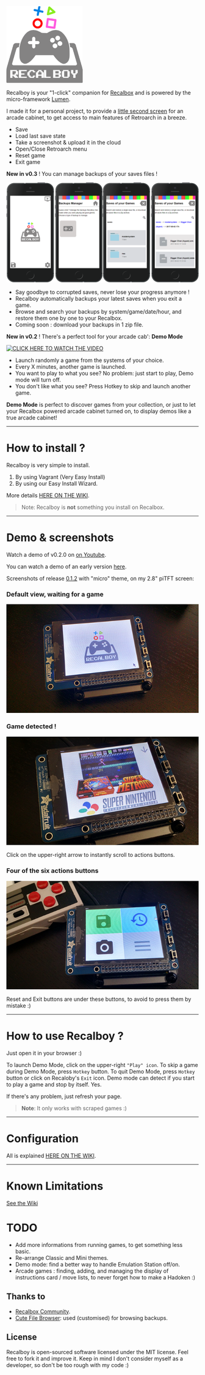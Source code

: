 <img src="public/assets/img/recalboy.png" width="200">

Recalboy is your "1-click" companion for [Recalbox](http://www.recalbox.com) and is powered by the micro-framework [Lumen](http://lumen.laravel.com).

I made it for a personal project, to provide a [little second screen](public/assets/img/readme/gba_recalboy.png) for an arcade cabinet, to get access to main features of Retroarch in a breeze. 

* Save
* Load last save state
* Take a screenshot & upload it in the cloud
* Open/Close Retroarch menu
* Reset game
* Exit game

**New in v0.3** ! You can manage backups of your saves files !

<img src="public/assets/img/readme/manager.png" width="600">

* Say goodbye to corrupted saves, never lose your progress anymore !
* Recalboy automatically backups your latest saves when you exit a game.
* Browse and search your backups by system/game/date/hour, and restore them one by one to your Recalbox.
* Coming soon : download your backups in 1 zip file.

**New in v0.2** ! There's a perfect tool for your arcade cab': **Demo Mode**

[![CLICK HERE TO WATCH THE VIDEO](https://img.youtube.com/vi/53zNutFFCbk/0.jpg)](https://www.youtube.com/watch?v=53zNutFFCbk)

* Launch randomly a game from the systems of your choice.
* Every X minutes, another game is launched.
* You want to play to what you see? No problem: just start to play, Demo mode will turn off.
* You don't like what you see? Press Hotkey to skip and launch another game.

**Demo Mode** is perfect to discover games from your collection, or just to let your Recalbox powered arcade cabinet turned on, to display demos like a true arcade cabinet!


----------
# How to install ?

Recalboy is very simple to install.

1. By using Vagrant (Very Easy Install)
2. By using our Easy Install Wizard.

More details [HERE ON THE WIKI](<https://github.com/kjbstar/recalboy/wiki>).

> Note: Recalboy is **not** something you install on Recalbox.

----------


# Demo & screenshots

Watch a demo of v0.2.0 on [on Youtube](<https://youtu.be/53zNutFFCbk>).

You can watch a demo of an early version [here](<https://youtu.be/k_k3ho4qGwg>).

Screenshots of release [0.1.2](<https://github.com/kjbstar/recalboy/releases/tag/v0.1.2>) with "micro" theme, on my 2.8" piTFT screen:

### Default view, waiting for a game
![](public/assets/img/readme/pitft_default.png)

### Game detected !
![](public/assets/img/readme/pitft_game.png)

Click on the upper-right arrow to instantly scroll to actions buttons.
### Four of the six actions buttons
![](public/assets/img/readme/pitft_actions.png)

Reset and Exit buttons are under these buttons, to avoid to press them by mistake :)

----------

# How to use Recalboy ?

Just open it in your browser :)

To launch Demo Mode, click on the upper-right `"Play" icon`.
To skip a game during Demo Mode, press `Hotkey` button.
To quit Demo Mode, press `Hotkey` button or click on Recaloby's `Exit` icon.
Demo mode can detect if you start to play a game and stop by itself. Yes.

If there's any problem, just refresh your page.

> **Note**: It only works with scraped games :)

----------

# Configuration

All is explained [HERE ON THE WIKI](<https://github.com/kjbstar/recalboy/wiki/Configuration>).

----------


# Known Limitations

[See the Wiki](<https://github.com/kjbstar/recalboy/wiki/Known-limitations-&-bugs>)

# TODO

* Add more informations from running games, to get something less basic.
* Re-arrange Classic and Mini themes.
* Demo mode: find a better way to handle Emulation Station off/on.
* Arcade games : finding, adding, and managing the display of instructions card / move lists, to never forget how to make a Hadoken :) 

## Thanks to

* [Recalbox Community](https://forum.recalbox.com/).
* [Cute File Browser](https://tutorialzine.com/2014/09/cute-file-browser-jquery-ajax-php): used (customised) for browsing backups.

## License
Recalboy is open-sourced software licensed under the MIT license.
Feel free to fork it and improve it. Keep in mind I don't consider myself as a developer, so don't be too rough with my code :)